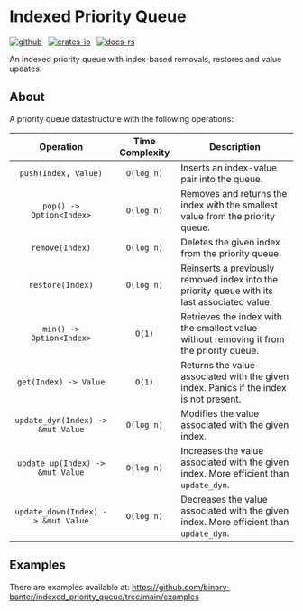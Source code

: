 # Indexed Priority Queue

[![github](https://img.shields.io/badge/github-8da0cb?style=for-the-badge&labelColor=555555&logo=github)](https://github.com/binary-banter/indexed_priority_queue)
&ensp;[![crates-io](https://img.shields.io/badge/crates.io-fc8d62?style=for-the-badge&labelColor=555555&logo=rust)](https://crates.io/crates/indexed_priority_queue)
&ensp;[![docs-rs](https://img.shields.io/badge/docs.rs-66c2a5?style=for-the-badge&labelColor=555555&logo=docs.rs)](https://docs.rs/indexed_priority_queue)

An indexed priority queue with index-based removals, restores and value updates.

## About

A priority queue datastructure with the following operations:

|             Operation              | Time Complexity | Description                                                                                  |
|:----------------------------------:|:---------------:|----------------------------------------------------------------------------------------------|
|        `push(Index, Value)`        |   `O(log n)`    | Inserts an index-value pair into the queue.                                                  |
|      `pop() -> Option<Index>`      |   `O(log n)`    | Removes and returns the index with the smallest value from the priority queue.               |
|          `remove(Index)`           |   `O(log n)`    | Deletes the given index from the priority queue.                                             |
|          `restore(Index)`          |   `O(log n)`    | Reinserts a previously removed index into the priority queue with its last associated value. |
|      `min() -> Option<Index>`      |     `O(1)`      | Retrieves the index with the smallest value without removing it from the priority queue.     |
|       `get(Index) -> Value`        |     `O(1)`      | Returns the value associated with the given index. Panics if the index is not present.       |
| `update_dyn(Index) -> &mut Value`  |   `O(log n)`    | Modifies the value associated with the given index.                                          |
|  `update_up(Index) -> &mut Value`  |   `O(log n)`    | Increases the value associated with the given index. More efficient than `update_dyn`.       |
| `update_down(Index) -> &mut Value` |   `O(log n)`    | Decreases the value associated with the given index. More efficient than `update_dyn`.       |

## Examples

There are examples available at:
https://github.com/binary-banter/indexed_priority_queue/tree/main/examples